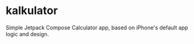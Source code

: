 # kalkulator
Simple Jetpack Compose Calculator app, based on iPhone's default app logic and design.
